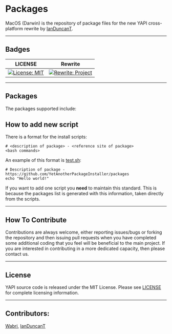 # Packages
MacOS (Darwin) is the repository of package files for the new YAPI cross-platform rewrite by [IanDuncanT](https://github.com/IanDuncanT).

****

## Badges

| LICENSE | Rewrite |
|---------|---------|
| [![License: MIT](https://img.shields.io/badge/License-MIT-yellow.svg)](LICENSE)| [![Rewrite: Project](https://img.shields.io/badge/Rewrite-Project-green.svg)](https://github.com/YetAnotherPackageInstaller/rewrite) |

****

## Packages
The packages supported include:
<!--readme_update start -->
<!--readme_update end -->

## How to add new script

There is a format for the install scripts:

    # <description of package> - <reference site of package>
    <bash commands>

An example of this format is [test.sh](scripts/test.sh):

    # Description of package - https://github.com/YetAnotherPackageInstaller/packages
    echo "Hello world!"

If you want to add one script you **need** to maintain this standard. This is because the packages list is generated with this information, taken directly from the scripts.

****

## How To Contribute

Contributions are always welcome, either reporting issues/bugs or forking the repository and then issuing pull requests when you have completed some additional coding that you feel will be beneficial to the main project. If you are interested in contributing in a more dedicated capacity, then please contact us.

****

## License

YAPI source code is released under the MIT License. Please see [LICENSE](LICENSE) for complete licensing information.

****

## Contributors:

[Wabri](https://github.com/Wabri), [IanDuncanT](https://github.com/IanDuncanT)
